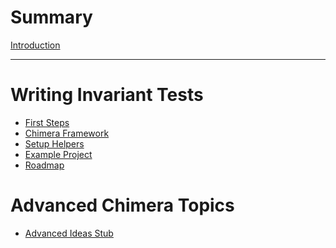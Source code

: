 # Summary

[Introduction](./introduction.md)

--- 

# Writing Invariant Tests
- [First Steps](./first_steps.md)
- [Chimera Framework](./chimera_framework.md)
- [Setup Helpers](./setup_helpers.md)
- [Example Project](./sample_project.md)
- [Roadmap](./roadmap.md)

# Advanced Chimera Topics
- [Advanced Ideas Stub](./advanced.md)
<!-- - [Recon Extension](./recon_extension.md) -->
<!-- ---  -->

<!-- # Using Recon
- [Building Handlers](./building_handlers.md)
- [Running Jobs](./running_jobs.md)
- [Recipes](./recipes.md)
- [Alerts](./alerts.md) -->